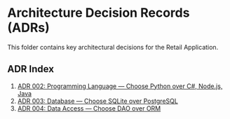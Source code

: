 # Architecture Decision Records (ADRs)

This folder contains key architectural decisions for the Retail Application.

## ADR Index
1. [ADR 002: Programming Language — Choose Python over C#, Node.js, Java](01-language-python.md)
2. [ADR 003: Database — Choose SQLite over PostgreSQL](02-database-sqlite.md)
3. [ADR 004: Data Access — Choose DAO over ORM](03-data-access-dao.md)
